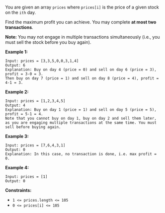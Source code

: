 You are given an array `prices` where `prices[i]` is the price of a given
stock on the `ith` day.

Find the maximum profit you can achieve. You may complete **at most two
transactions**.

**Note:** You may not engage in multiple transactions simultaneously (i.e.,
you must sell the stock before you buy again).



**Example 1:**

    
    
    Input: prices = [3,3,5,0,0,3,1,4]
    Output: 6
    Explanation: Buy on day 4 (price = 0) and sell on day 6 (price = 3), profit = 3-0 = 3.
    Then buy on day 7 (price = 1) and sell on day 8 (price = 4), profit = 4-1 = 3.

**Example 2:**

    
    
    Input: prices = [1,2,3,4,5]
    Output: 4
    Explanation: Buy on day 1 (price = 1) and sell on day 5 (price = 5), profit = 5-1 = 4.
    Note that you cannot buy on day 1, buy on day 2 and sell them later, as you are engaging multiple transactions at the same time. You must sell before buying again.
    

**Example 3:**

    
    
    Input: prices = [7,6,4,3,1]
    Output: 0
    Explanation: In this case, no transaction is done, i.e. max profit = 0.
    

**Example 4:**

    
    
    Input: prices = [1]
    Output: 0
    



**Constraints:**

  * `1 <= prices.length <= 105`
  * `0 <= prices[i] <= 105`

